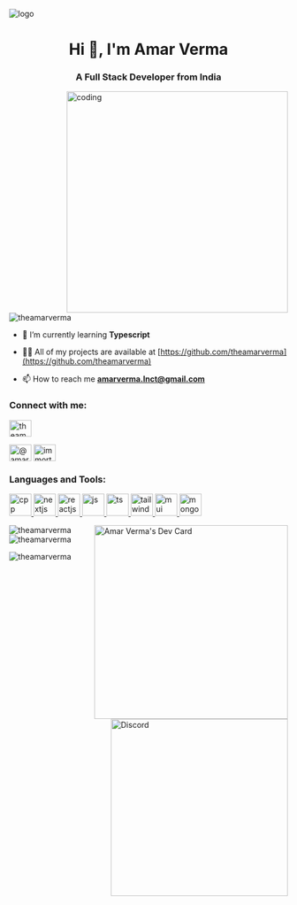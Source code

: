 ![logo](https://media.licdn.com/dms/image/D5616AQF7K-7cbt7t2Q/profile-displaybackgroundimage-shrink_350_1400/0/1682696326106?e=1725494400&v=beta&t=p97B3qJCGLgM0HW4vpFrwTzqg_k8aEUSQU-_issIceg)
<h1 align="center">Hi 👋, I'm Amar Verma</h1>
<h3 align="center">A Full Stack Developer from India</h3>
<img align="right"alt="coding"width="400"src="https://user-images.githubusercontent.com/55389276/140866485-8fb1c876-9a8f-4d6a-98dc-08c4981eaf70.gif">

<p align="left"> <img src="https://komarev.com/ghpvc/?username=theamarverma&label=Profile%20views&color=0e75b6&style=flat" alt="theamarverma" /> </p>

- 🌱 I’m currently learning **Typescript**

- 👨‍💻 All of my projects are available at [https://github.com/theamarverma](https://github.com/theamarverma)

- 📫 How to reach me **amarverma.lnct@gmail.com**

<h3 align="left">Connect with me:</h3>
<p align="left">
<a href="https://www.linkedin.com/in/theamarverma/" target="blank"><img align="center" src="https://raw.githubusercontent.com/rahuldkjain/github-profile-readme-generator/master/src/images/icons/Social/linked-in-alt.svg" alt="theamarverma" height="30" width="40" /></a>

<a href="https://www.hackerrank.com/@amarverma_lnct" target="blank"><img align="center" src="https://raw.githubusercontent.com/rahuldkjain/github-profile-readme-generator/master/src/images/icons/Social/hackerrank.svg" alt="@amarverma_lnct" height="30" width="40" /></a>
<a href="https://discord.gg/immortxl_" target="blank"><img align="center" src="https://raw.githubusercontent.com/rahuldkjain/github-profile-readme-generator/master/src/images/icons/Social/discord.svg" alt="immortxl_" height="30" width="40" /></a>
</p>

<h3 align="left">Languages and Tools:</h3>
<p align="left"> <a href="https://cplusplus.com/" target="_blank" rel="noreferrer"> <img src="https://img.icons8.com/?size=100&id=40669&format=png&color=000000" alt="cpp" width="40" height="40"/> </a> <a href="https://nextjs.org/" target="_blank" rel="noreferrer"> <img src="https://img.icons8.com/?size=100&id=yUdJlcKanVbh&format=png&color=000000" alt="nextjs" width="40" height="40"/> </a> <a href="https://react.dev/" target="_blank" rel="noreferrer"> <img src="https://img.icons8.com/?size=100&id=123603&format=png&color=000000" alt="reactjs" width="40" height="40"/> </a> <a href="https://javascript.info/" target="_blank" rel="noreferrer"> <img src="https://img.icons8.com/?size=100&id=108784&format=png&color=000000" alt="js" width="40" height="40"/> </a> <a href="https://www.typescriptlang.org/" target="_blank" rel="noreferrer"> <img src="https://img.icons8.com/?size=100&id=uJM6fQYqDaZK&format=png&color=000000" alt="ts" width="40" height="40"/> </a> <a href="https://tailwindcss.com/" target="_blank" rel="noreferrer"> <img src="https://img.icons8.com/?size=100&id=4PiNHtUJVbLs&format=png&color=000000" alt='tailwind' width="40" height="40"/> </a> <a href="https://mui.com/" target="_blank" rel="noreferrer"> <img src="https://img.icons8.com/?size=100&id=gFw7X5Tbl3ss&format=png&color=000000" alt="mui" width="40" height="40"/> </a>
<a href="https://www.mongodb.com/" target="_blank" rel="noreferrer"> <img src="https://img.icons8.com/?size=100&id=o6OvAxG0nzTH&format=png&color=000000" alt="mongodb" width="40" height="40"/> </a>
</p>
<p>
  <a href="https://app.daily.dev/amarverma"><img src="https://api.daily.dev/devcards/bfaf9de2e32f4d6185ec6dae531fe8ce.png?r=ew9" width="350" align="right" alt="Amar Verma's Dev Card"/></a>
</p>
<p><img align="left" src="https://github-readme-stats.vercel.app/api/top-langs?username=theamarverma&show_icons=true&locale=en&layout=compact" alt="theamarverma" /></p>

<p>&nbsp;<img align="center" src="https://github-readme-stats.vercel.app/api?username=theamarverma&show_icons=true&locale=en" alt="theamarverma" /></p>


<p><img align="center" src="https://github-readme-streak-stats.herokuapp.com/?user=theamarverma&" alt="theamarverma" />

  
   </p>

<img src="https://discord-readme-badge.vercel.app/api?id=757541653061042250" alt="Discord" align="right" width=320/>
 
  
  

<br>




<!-- xD -->

  
